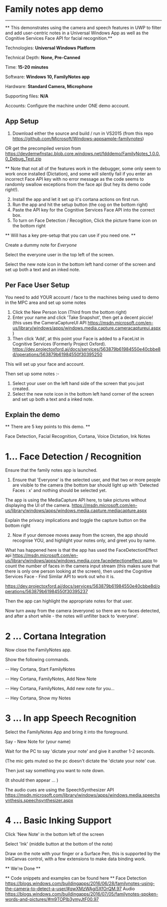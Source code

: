 # Family notes app demo
-------------------------

** This demonstrates using the camera and speech features in UWP to filter and add user-centric notes in a Universal Windows App as well as the Cognitive Services Face API for facial recognition.**

Technologies: **Universal Windows Platform**

Technical Depth: **None, Pre-Canned**

Time: **15-20 minutes**

Software: **Windows 10, FamilyNotes app**

Hardware: **Standard Camera, Microphone**

Supporting files: **N/A**

Accounts: Configure the machine under ONE demo account.


App Setup
---------
1. Download either the source and build / run in VS2015 (from this repo https://github.com/Microsoft/Windows-appsample-familynotes)

OR get the precompiled version from https://devdemwfnstac.blob.core.windows.net/fdddemo/FamilyNotes_1.0.0.0_Debug_Test.zip

** Note that not all of the features work in the debugger, some only seem to work once installed (Dictation), and some will silently fail if you enter an incorrect Face API key with no error message as the code seems to randomly swallow exceptions from the face api (but hey its demo code right!).

2. Install the app and let it set up it's cortana actions on first run.
3. Run the app and hit the setup button (the cog on the bottom right)
4. Paste the API key for the Cognitive Services Face API into the correct box.
5. To turn on Face Detection / Recogition, Click the picture frame icon on the bottom right

** Will has a key pre-setup that you can use if you need one. **

Create a dummy note for *Everyone* 

Select the everyone user in the top left of the screen.

Select the new note icon in the bottom left hand corner of the screen and set up both a text and an inked note.

Per Face User Setup
-------------------
You need to add YOUR account / face to the machines being used to demo in the MPC area and set up some notes

1. Click the New Person Icon (Third from the bottom right)
2. Enter your name and click 'Take Snapshot', then get a decent piccie! (this uses the CameraCaptureUI API https://msdn.microsoft.com/en-us/library/windows/apps/windows.media.capture.cameracaptureui.aspx)
3. Then click 'Add', at this point your Face is added to a FaceList in Cognitive Services (Formerly Project Oxford). https://dev.projectoxford.ai/docs/services/563879b61984550e40cbbe8d/operations/563879b61984550f30395250


This will set up your face and account.

Then set up some notes :- 

1. Select your user on the left hand side of the screen that you just created.
2. Select the new note icon in the bottom left hand corner of the screen and set up both a text and a inked note.


Explain the demo
----------------
** There are 5 key points to this demo. ** 

Face Detection, Facial Recognition, Cortana, Voice Dictation, Ink Notes 

# 1... Face Detection / Recognition 

Ensure that the family notes app is launched.

1. Ensure that 'Everyone' is the selected user, and that two or more people are visible to the camera (the bottom bar should light up with 'Detected Faces : x' and nothing should be selected yet. 

The app is using the MediaCapture API here, to take pictures without displaying the UI of the camera. 
https://msdn.microsoft.com/en-us/library/windows/apps/windows.media.capture.mediacapture.aspx

Explain the privacy implications and toggle the capture button on the bottom right

2. Now if your demoee moves away from the screen, the app should recognise YOU, and highlight your notes only, and greet you by name.

What has happened here is that the app has used the FaceDetectionEffect api https://msdn.microsoft.com/en-us/library/windows/apps/windows.media.core.facedetectioneffect.aspx to count the number of faces in the camera input stream (this makes sure that there is only one person looking at the screen), then used the Cognitive Services Face - Find Similar API to work out who it is. 

https://dev.projectoxford.ai/docs/services/563879b61984550e40cbbe8d/operations/563879b61984550f30395237

Then the app can highlight the appropriate notes for that user.

Now turn away from the camera (everyone) so there are no faces detected, and after a short while - the notes will unfilter back to 'everyone'. 

# 2 ... Cortana Integration

Now close the FamilyNotes app. 

Show the following commands. 

-- Hey Cortana, Start FamilyNotes

-- Hey Cortana, FamilyNotes, Add New Note 

-- Hey Cortana, FamilyNotes, Add new note for you...

-- Hey Cortana, Show my Notes 


# 3 ... In app Speech Recognition

Select the FamilyNotes App and bring it into the foreground. 

Say - New Note for (your name) 

Wait for the PC to say 'dictate your note' and give it another 1-2 seconds.

(The mic gets muted so the pc doesn't dictate the 'dictate your note' cue. 

Then just say something you want to note down. 

(It should then appear ... )

The audio cues are using the SpeechSynthesizer API https://msdn.microsoft.com/library/windows/apps/windows.media.speechsynthesis.speechsynthesizer.aspx

# 4 ... Basic Inking Support 

Click 'New Note' in the bottom left of the screen

Select 'Ink' (middle button at the bottom of the note) 

Draw on the note with your finger or a Surface Pen, this is supported by the InkCanvas control, with a few extensions to make data binding work.

** We're Done **

** Code snippets and examples can be found here **
Face Detection
https://blogs.windows.com/buildingapps/2016/06/28/familynotes-using-the-camera-to-detect-a-user/#qwXMzWAgi5XfOrQM.97
Audio 
https://blogs.windows.com/buildingapps/2016/07/05/familynotes-spoken-words-and-pictures/#m9TOPIb3ymyJtF00.97
